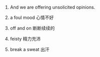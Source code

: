1.  And we are offering unsolicited opinions.
2.  a foul mood 心情不好
3.  off and on 断断续续的
4.  feisty 精力充沛

5. break a sweat 出汗

